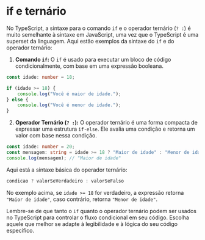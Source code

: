 # if e ternário

No TypeScript, a sintaxe para o comando `if` e o operador ternário (`? :`) é muito semelhante à sintaxe em JavaScript, uma vez que o TypeScript é uma superset da linguagem. Aqui estão exemplos da sintaxe do `if` e do operador ternário:

1. **Comando `if`:** O `if` é usado para executar um bloco de código condicionalmente, com base em uma expressão booleana.

```typescript
const idade: number = 18;

if (idade >= 18) {
    console.log("Você é maior de idade.");
} else {
    console.log("Você é menor de idade.");
}
```

2. **Operador Ternário (`? :`):** O operador ternário é uma forma compacta de expressar uma estrutura `if-else`. Ele avalia uma condição e retorna um valor com base nessa condição.

```typescript
const idade: number = 20;
const mensagem: string = idade >= 18 ? "Maior de idade" : "Menor de idade";
console.log(mensagem); // "Maior de idade"
```

Aqui está a sintaxe básica do operador ternário:

```c
condicao ? valorSeVerdadeiro : valorSeFalso
```

No exemplo acima, se `idade >= 18` for verdadeiro, a expressão retorna `"Maior de idade"`, caso contrário, retorna `"Menor de idade"`.

Lembre-se de que tanto o `if` quanto o operador ternário podem ser usados no TypeScript para controlar o fluxo condicional em seu código. Escolha aquele que melhor se adapte à legibilidade e à lógica do seu código específico.